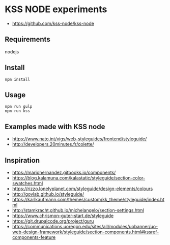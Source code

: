 # KSS NODE experiments
- https://github.com/kss-node/kss-node

## Requirements
nodejs

## Install
```shell
npm install
```

## Usage
```shell
npm run gulp
npm run kss
```

## Examples made with KSS node
- https://www.nato.int/vigs/web-styleguides/frontend/styleguide/
- http://developers.20minutes.fr/colette/

## Inspiration
- https://mariohernandez.gitbooks.io/components/
- https://blog.kalamuna.com/kalastatic/styleguide/section-color-swatches.html
- https://rizzo.lonelyplanet.com/styleguide/design-elements/colours
- http://govlab.github.io/styleguide/
- https://karlkaufmann.com/themes/custom/kk_theme/styleguide/index.html
- http://stamkracht.github.io/michelangelo/section-settings.html
- https://www.chrismon-guter-start.de/styleguide
- https://git.drupalcode.org/project/guru
- https://communications.uoregon.edu/sites/all/modules/uobanner/uo-web-design-framework/styleguide/section-components.html#kssref-components-feature